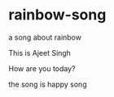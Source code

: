 # rainbow-song 
a song about rainbow

This is Ajeet Singh

How are you today?


the song is happy song
